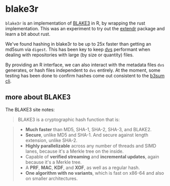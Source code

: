 # blake3r

`blake3r` is an implementation of [BLAKE3](https://github.com/BLAKE3-team/BLAKE3) in R, 
by wrapping the rust implementation. This was an experiment
to try out the [extendr](https://github.com/extendr/extendr) package and learn a bit about rust. 

We've found hashing in blake3r to be up to 25x faster
than getting an md5sum via `digest`. This has been key to keep [dvs](https://github.com/a2-ai/devious)
performant when dealing with repositories with large (by size or quantity) files. 

By providing an R interface, we can also interact with the metadata files `dvs` generates, or hash files
independent to `dvs` entirely. At the moment, some testing has been done to confirm hashes come out
consistent to the [b3sum cli](https://github.com/michaelforney/b3sum).



## more about BLAKE3

The BLAKE3 site notes:

> BLAKE3 is a cryptographic hash function that is:

> - **Much faster** than MD5, SHA-1, SHA-2, SHA-3, and BLAKE2.
> - **Secure**, unlike MD5 and SHA-1. And secure against length extension,
  unlike SHA-2.
> - **Highly parallelizable** across any number of threads and SIMD lanes,
  because it's a Merkle tree on the inside.
> - Capable of **verified streaming** and **incremental updates**, again
  because it's a Merkle tree.
> - A **PRF**, **MAC**, **KDF**, and **XOF**, as well as a regular hash.
> - **One algorithm with no variants**, which is fast on x86-64 and also
  on smaller architectures.


